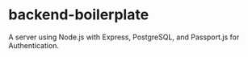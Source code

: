 # backend-boilerplate
A server using Node.js with Express, PostgreSQL, and Passport.js for Authentication.
